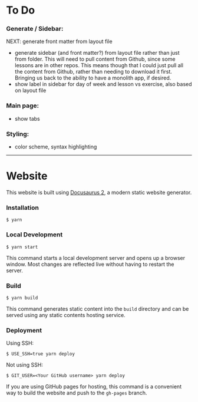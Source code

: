 # To Do

### Generate / Sidebar:

NEXT: generate front matter from layout file

- generate sidebar (and front matter?) from layout file rather than just from folder. This will need to pull content from Github, since some lessons are in other repos. This means though that I could just pull all the content from Github, rather than needing to download it first. Bringing us back to the ability to have a monolith app, if desired.
- show label in sidebar for day of week and lesson vs exercise, also based on layout file



### Main page:

- show tabs



### Styling:

- color scheme, syntax highlighting


---

# Website

This website is built using [Docusaurus 2](https://docusaurus.io/), a modern static website generator.

### Installation

```
$ yarn
```

### Local Development

```
$ yarn start
```

This command starts a local development server and opens up a browser window. Most changes are reflected live without having to restart the server.

### Build

```
$ yarn build
```

This command generates static content into the `build` directory and can be served using any static contents hosting service.

### Deployment

Using SSH:

```
$ USE_SSH=true yarn deploy
```

Not using SSH:

```
$ GIT_USER=<Your GitHub username> yarn deploy
```

If you are using GitHub pages for hosting, this command is a convenient way to build the website and push to the `gh-pages` branch.
